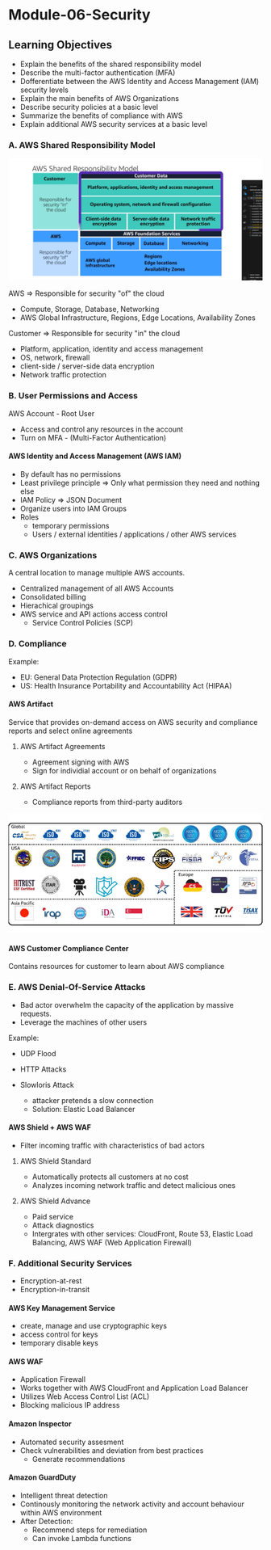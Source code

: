 # Module-06-Security

## Learning Objectives

- Explain the benefits of the shared responsibility model
- Describe the multi-factor authentication (MFA)
- Dofferentiate between the AWS Identity and Access Management (IAM) security levels
- Explain the main benefits of AWS Organizations
- Describe security policies at a basic level
- Summarize the benefits of compliance with AWS
- Explain additional AWS security services at a basic level

### A. AWS Shared Responsibility Model

![AWS Shared Responsibility Model](shared-responsibility.png)

AWS => Responsible for security "of" the cloud

- Compute, Storage, Database, Networking
- AWS Global Infrastructure, Regions, Edge Locations, Availability Zones

Customer => Responsible for security "in" the cloud

- Platform, application, identity and access management
- OS, network, firewall
- client-side / server-side data encryption
- Network traffic protection

### B. User Permissions and Access

AWS Account - Root User

- Access and control any resources in the account
- Turn on MFA - (Multi-Factor Authentication)

#### AWS Identity and Access Management (AWS IAM)

- By default has no permissions
- Least privilege principle => Only what permission they need and nothing else
- IAM Policy => JSON Document
- Organize users into IAM Groups
- Roles
  - temporary permissions
  - Users / external identities / applications / other AWS services

### C. AWS Organizations

A central location to manage multiple AWS accounts.

- Centralized management of all AWS Accounts
- Consolidated billing
- Hierachical groupings
- AWS service and API actions access control
  - Service Control Policies (SCP)

### D. Compliance

Example:

- EU: General Data Protection Regulation (GDPR)
- US: Health Insurance Portability and Accountability Act (HIPAA)

#### AWS Artifact

Service that provides on-demand access on AWS security and compliance reports and select online agreements

1. AWS Artifact Agreements

   - Agreement signing with AWS
   - Sign for individial account or on behalf of organizations

2. AWS Artifact Reports

   - Compliance reports from third-party auditors

![AWS Compliance Standards](aws-compliance.png)

#### AWS Customer Compliance Center

Contains resources for customer to learn about AWS compliance

### E. AWS Denial-Of-Service Attacks

- Bad actor overwhelm the capacity of the application by massive requests.
- Leverage the machines of other users

Example:

- UDP Flood
- HTTP Attacks
- Slowloris Attack

  - attacker pretends a slow connection
  - Solution: Elastic Load Balancer

#### AWS Shield + AWS WAF

- Filter incoming traffic with characteristics of bad actors

1. AWS Shield Standard

   - Automatically protects all customers at no cost
   - Analyzes incoming network traffic and detect malicious ones

2. AWS Shield Advance

   - Paid service
   - Attack diagnostics
   - Intergrates with other services: CloudFront, Route 53, Elastic Load Balancing, AWS WAF (Web Application Firewall)

### F. Additional Security Services

- Encryption-at-rest
- Encryption-in-transit

#### AWS Key Management Service

- create, manage and use cryptographic keys
- access control for keys
- temporary disable keys

#### AWS WAF

- Application Firewall
- Works together with AWS CloudFront and Application Load Balancer
- Utilizes Web Access Control List (ACL)
- Blocking malicious IP address

#### Amazon Inspector

- Automated security assesment
- Check vulnerabilities and deviation from best practices
  - Generate recommendations

#### Amazon GuardDuty

- Intelligent threat detection
- Continously monitoring the network activity and account behaviour within AWS environment
- After Detection:
  - Recommend steps for remediation
  - Can invoke Lambda functions

